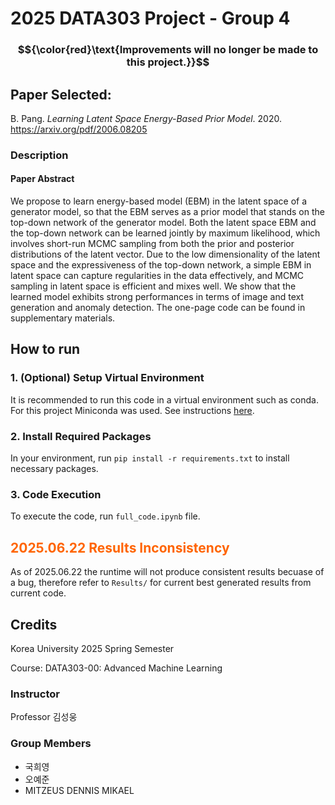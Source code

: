 # 2025 DATA303 Project - Group 4

### $${\color{red}\text{Improvements will no longer be made to this project.}}$$

## Paper Selected:

B. Pang. _Learning Latent Space Energy-Based Prior Model_. 2020. https://arxiv.org/pdf/2006.08205

### Description

#### Paper Abstract

We propose to learn energy-based model (EBM) in the latent space of a generator
model, so that the EBM serves as a prior model that stands on the top-down
network of the generator model. Both the latent space EBM and the top-down
network can be learned jointly by maximum likelihood, which involves short-run
MCMC sampling from both the prior and posterior distributions of the latent vector.
Due to the low dimensionality of the latent space and the expressiveness of the
top-down network, a simple EBM in latent space can capture regularities in the
data effectively, and MCMC sampling in latent space is efficient and mixes well.
We show that the learned model exhibits strong performances in terms of image
and text generation and anomaly detection. The one-page code can be found in
supplementary materials.

## How to run

### 1. (Optional) Setup Virtual Environment

It is recommended to run this code in a virtual environment such as conda. For this project Miniconda was used. See instructions [here](https://www.anaconda.com/docs/getting-started/miniconda/install).

### 2. Install Required Packages

In your environment, run `pip install -r requirements.txt` to install necessary packages.

### 3. Code Execution

To execute the code, run `full_code.ipynb` file.

## <span style="color: rgb(255 100 0)">2025.06.22 Results Inconsistency</span>

As of 2025.06.22 the runtime will not produce consistent results becuase of a bug, therefore refer to `Results/` for current best generated results from current code.

## Credits

Korea University 2025 Spring Semester

Course: DATA303-00: Advanced Machine Learning

### Instructor

Professor 김성웅

### Group Members

- 국희영
- 오예준
- MITZEUS DENNIS MIKAEL
